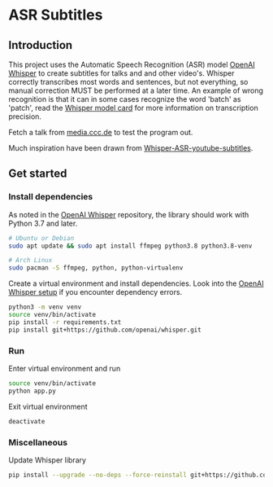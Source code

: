 # ASR Subtitles

## Introduction

This project uses the Automatic Speech Recognition (ASR) model [OpenAI Whisper](https://github.com/openai/whisper) to create subtitles for talks and and other video's. Whisper correctly transcribes most words and sentences, but not everything, so manual correction MUST be performed at a later time. An example of wrong recognition is that it can in some cases recognize the word 'batch' as 'patch', read the [Whisper model card](https://github.com/openai/whisper/blob/main/model-card.md) for more information on transcription precision.

Fetch a talk from [media.ccc.de](https://media.ccc.de/) to test the program out.

Much inspiration have been drawn from [Whisper-ASR-youtube-subtitles](https://huggingface.co/spaces/Finnish-NLP/Whisper-ASR-youtube-subtitles).

## Get started

### Install dependencies
As noted in the [OpenAI Whisper](https://github.com/openai/whisper) repository, the library should work with Python 3.7 and later.
```bash
# Ubuntu or Debian
sudo apt update && sudo apt install ffmpeg python3.8 python3.8-venv

# Arch Linux
sudo pacman -S ffmpeg, python, python-virtualenv
```


Create a virtual environment and install dependencies.
Look into the [OpenAI Whisper setup](https://github.com/openai/whisper#setup) if you encounter dependency errors.
```bash
python3 -m venv venv
source venv/bin/activate
pip install -r requirements.txt
pip install git+https://github.com/openai/whisper.git 
```

### Run
Enter virtual environment and run
```bash
source venv/bin/activate
python app.py
```

Exit virtual environment
```bash
deactivate
```


### Miscellaneous
Update Whisper library
```bash
pip install --upgrade --no-deps --force-reinstall git+https://github.com/openai/whisper.git
```